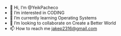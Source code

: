 - 👋 Hi, I’m @YeikPacheco
- 👀 I’m interested in CODING
- 🌱 I’m currently learning Operating Systems
- 💞️ I’m looking to collaborate on Create a Better World
- 📫 How to reach me jakep2316@gmail.com

<!---
YeikPacheco/YeikPacheco is a ✨ special ✨ repository because its `README.md` (this file) appears on your GitHub profile.
You can click the Preview link to take a look at your changes.
--->
